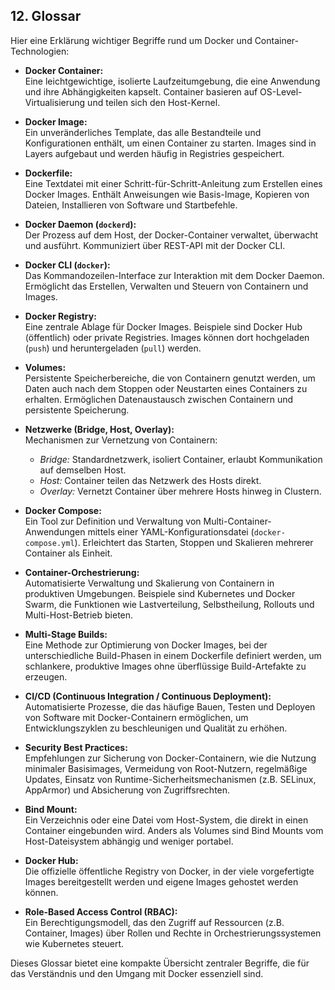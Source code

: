 ## 12. Glossar

Hier eine Erklärung wichtiger Begriffe rund um Docker und Container-Technologien:

- **Docker Container:**  
  Eine leichtgewichtige, isolierte Laufzeitumgebung, die eine Anwendung und ihre Abhängigkeiten kapselt. Container basieren auf OS-Level-Virtualisierung und teilen sich den Host-Kernel.

- **Docker Image:**  
  Ein unveränderliches Template, das alle Bestandteile und Konfigurationen enthält, um einen Container zu starten. Images sind in Layers aufgebaut und werden häufig in Registries gespeichert.

- **Dockerfile:**  
  Eine Textdatei mit einer Schritt-für-Schritt-Anleitung zum Erstellen eines Docker Images. Enthält Anweisungen wie Basis-Image, Kopieren von Dateien, Installieren von Software und Startbefehle.

- **Docker Daemon (`dockerd`):**  
  Der Prozess auf dem Host, der Docker-Container verwaltet, überwacht und ausführt. Kommuniziert über REST-API mit der Docker CLI.

- **Docker CLI (`docker`):**  
  Das Kommandozeilen-Interface zur Interaktion mit dem Docker Daemon. Ermöglicht das Erstellen, Verwalten und Steuern von Containern und Images.

- **Docker Registry:**  
  Eine zentrale Ablage für Docker Images. Beispiele sind Docker Hub (öffentlich) oder private Registries. Images können dort hochgeladen (`push`) und heruntergeladen (`pull`) werden.

- **Volumes:**  
  Persistente Speicherbereiche, die von Containern genutzt werden, um Daten auch nach dem Stoppen oder Neustarten eines Containers zu erhalten. Ermöglichen Datenaustausch zwischen Containern und persistente Speicherung.

- **Netzwerke (Bridge, Host, Overlay):**  
  Mechanismen zur Vernetzung von Containern:  
  - *Bridge:* Standardnetzwerk, isoliert Container, erlaubt Kommunikation auf demselben Host.  
  - *Host:* Container teilen das Netzwerk des Hosts direkt.  
  - *Overlay:* Vernetzt Container über mehrere Hosts hinweg in Clustern.

- **Docker Compose:**  
  Ein Tool zur Definition und Verwaltung von Multi-Container-Anwendungen mittels einer YAML-Konfigurationsdatei (`docker-compose.yml`). Erleichtert das Starten, Stoppen und Skalieren mehrerer Container als Einheit.

- **Container-Orchestrierung:**  
  Automatisierte Verwaltung und Skalierung von Containern in produktiven Umgebungen. Beispiele sind Kubernetes und Docker Swarm, die Funktionen wie Lastverteilung, Selbstheilung, Rollouts und Multi-Host-Betrieb bieten.

- **Multi-Stage Builds:**  
  Eine Methode zur Optimierung von Docker Images, bei der unterschiedliche Build-Phasen in einem Dockerfile definiert werden, um schlankere, produktive Images ohne überflüssige Build-Artefakte zu erzeugen.

- **CI/CD (Continuous Integration / Continuous Deployment):**  
  Automatisierte Prozesse, die das häufige Bauen, Testen und Deployen von Software mit Docker-Containern ermöglichen, um Entwicklungszyklen zu beschleunigen und Qualität zu erhöhen.

- **Security Best Practices:**  
  Empfehlungen zur Sicherung von Docker-Containern, wie die Nutzung minimaler Basisimages, Vermeidung von Root-Nutzern, regelmäßige Updates, Einsatz von Runtime-Sicherheitsmechanismen (z.B. SELinux, AppArmor) und Absicherung von Zugriffsrechten.

- **Bind Mount:**  
  Ein Verzeichnis oder eine Datei vom Host-System, die direkt in einen Container eingebunden wird. Anders als Volumes sind Bind Mounts vom Host-Dateisystem abhängig und weniger portabel.

- **Docker Hub:**  
  Die offizielle öffentliche Registry von Docker, in der viele vorgefertigte Images bereitgestellt werden und eigene Images gehostet werden können.

- **Role-Based Access Control (RBAC):**  
  Ein Berechtigungsmodell, das den Zugriff auf Ressourcen (z.B. Container, Images) über Rollen und Rechte in Orchestrierungssystemen wie Kubernetes steuert.

Dieses Glossar bietet eine kompakte Übersicht zentraler Begriffe, die für das Verständnis und den Umgang mit Docker essenziell sind.
